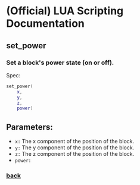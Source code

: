 
# (Official) LUA Scripting Documentation

## set_power

### Set a block's power state (on or off).

Spec:
```lua
set_power(
	x,
	y,
	z,
	power)
```
## Parameters:
- `x:` The x component of the position of the block.
- `y:` The y component of the position of the block.
- `z:` The z component of the position of the block.
- `power:` 
### [back](../other)
